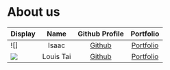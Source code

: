 # About us

Display |  Name  | Github Profile |            Portfolio            
--------|:------:|:--------------:|:-------------------------------:
![] | Isaac | [Github](https://github.com/isaaclks7) | [Portfolio](docs/team/isaac.md) |
![](https://via.placeholder.com/100.png?text=Photo) | Louis Tai | [Github](https://github.com/louistaii) | [Portfolio](docs/team/louistai.md)

